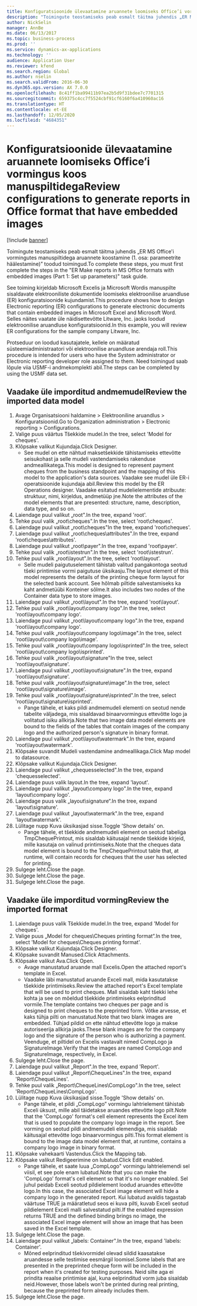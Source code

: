 ```yaml
---
title: Konfiguratsioonide ülevaatamine aruannete loomiseks Office’i vormingus koos manuspiltidega
description: "Toimingute teostamiseks peab esmalt täitma juhendis „ER MS Office'i vormingutes manuspiltidega aruannete koostamine (1. osa: parameetrite häälestamine)” toodud toimingud."
author: NickSelin
manager: AnnBe
ms.date: 06/13/2017
ms.topic: business-process
ms.prod: ''
ms.service: dynamics-ax-applications
ms.technology: ''
audience: Application User
ms.reviewer: kfend
ms.search.region: Global
ms.author: nselin
ms.search.validFrom: 2016-06-30
ms.dyn365.ops.version: AX 7.0.0
ms.openlocfilehash: 8c41ff1ba99411b97ea2b5d9f31bdee7c7701315
ms.sourcegitcommit: 659375c4cc7f5524cbf91cf6160f6a410960ac16
ms.translationtype: HT
ms.contentlocale: et-EE
ms.lasthandoff: 12/05/2020
ms.locfileid: "4684351"
---
```

# <a name="review-configurations-to-generate-reports-in-office-format-that-have-embedded-images"></a><span data-ttu-id="9a2b9-103">Konfiguratsioonide ülevaatamine aruannete loomiseks Office’i vormingus koos manuspiltidega</span><span class="sxs-lookup"><span data-stu-id="9a2b9-103">Review configurations to generate reports in Office format that have embedded images</span></span>

[!include [banner](../../includes/banner.md)]

<span data-ttu-id="9a2b9-104">Toimingute teostamiseks peab esmalt täitma juhendis „ER MS Office'i vormingutes manuspiltidega aruannete koostamine (1. osa: parameetrite häälestamine)” toodud toimingud.</span><span class="sxs-lookup"><span data-stu-id="9a2b9-104">To complete these steps, you must first complete the steps in the "ER Make reports in MS Office formats with embedded images (Part 1: Set up parameters)" task guide.</span></span>

<span data-ttu-id="9a2b9-105">See toiming kirjeldab Microsoft Excelis ja Microsoft Wordis manuspilte sisaldavate elektrooniliste dokumentide loomiseks elektroonilise aruandluse (ER) konfiguratsioonide kujundamist.</span><span class="sxs-lookup"><span data-stu-id="9a2b9-105">This procedure shows how to design Electronic reporting (ER) configurations to generate electronic documents that contain embedded images in Microsoft Excel and Microsoft Word.</span></span> <span data-ttu-id="9a2b9-106">Selles näites vaatate üle näidisettevõtte Litware, Inc. jaoks loodud elektroonilise aruandluse konfiguratsioonid.</span><span class="sxs-lookup"><span data-stu-id="9a2b9-106">In this example, you will review ER configurations for the sample company Litware, Inc.</span></span> 

<span data-ttu-id="9a2b9-107">Protseduur on loodud kasutajatele, kellele on määratud süsteemiadministraatori või elektroonilise aruandluse arendaja roll.</span><span class="sxs-lookup"><span data-stu-id="9a2b9-107">This procedure is intended for users who have the System administrator or Electronic reporting developer role assigned to them.</span></span> <span data-ttu-id="9a2b9-108">Need toimingud saab lõpule viia USMF-i andmekomplekti abil.</span><span class="sxs-lookup"><span data-stu-id="9a2b9-108">The steps can be completed by using the USMF data set.</span></span>


## <a name="review-the-imported-data-model"></a><span data-ttu-id="9a2b9-109">Vaadake üle imporditud andmemudel</span><span class="sxs-lookup"><span data-stu-id="9a2b9-109">Review the imported data model</span></span>
1. <span data-ttu-id="9a2b9-110">Avage Organisatsiooni haldamine > Elektrooniline aruandlus > Konfiguratsioonid.</span><span class="sxs-lookup"><span data-stu-id="9a2b9-110">Go to Organization administration > Electronic reporting > Configurations.</span></span>
2. <span data-ttu-id="9a2b9-111">Valige puus väärtus Tšekkide mudel.</span><span class="sxs-lookup"><span data-stu-id="9a2b9-111">In the tree, select 'Model for cheques'.</span></span>
3. <span data-ttu-id="9a2b9-112">Klõpsake valikut Kujundaja.</span><span class="sxs-lookup"><span data-stu-id="9a2b9-112">Click Designer.</span></span>
    * <span data-ttu-id="9a2b9-113">See mudel on ette nähtud maksetšekkide tähistamiseks ettevõtte seisukohast ja selle mudeli vastendamiseks rakenduse andmeallikatega.</span><span class="sxs-lookup"><span data-stu-id="9a2b9-113">This model is designed to represent payment cheques from the business standpoint and the mapping of this model to the application's data sources.</span></span> <span data-ttu-id="9a2b9-114">Vaadake see mudel üle ER-i operatsioonide kujundaja abil.</span><span class="sxs-lookup"><span data-stu-id="9a2b9-114">Review this model by the ER Operations designer.</span></span> <span data-ttu-id="9a2b9-115">Vaadake esitatud mudelielementide atribuute: struktuur, nimi, kirjeldus, andmetüüp jne.</span><span class="sxs-lookup"><span data-stu-id="9a2b9-115">Note the attributes of the model elements that are presented: structure, name, description, data type, and so on.</span></span>   
4. <span data-ttu-id="9a2b9-116">Laiendage puul valikut „root".</span><span class="sxs-lookup"><span data-stu-id="9a2b9-116">In the tree, expand 'root'.</span></span>
5. <span data-ttu-id="9a2b9-117">Tehke puul valik „root\cheques".</span><span class="sxs-lookup"><span data-stu-id="9a2b9-117">In the tree, select 'root\cheques'.</span></span>
6. <span data-ttu-id="9a2b9-118">Laiendage puul valikut „root\cheques"</span><span class="sxs-lookup"><span data-stu-id="9a2b9-118">In the tree, expand 'root\cheques'.</span></span>
7. <span data-ttu-id="9a2b9-119">Laiendage puul valikut „root\cheques\attributes".</span><span class="sxs-lookup"><span data-stu-id="9a2b9-119">In the tree, expand 'root\cheques\attributes'.</span></span>
8. <span data-ttu-id="9a2b9-120">Laiendage puul valikut „root\payer".</span><span class="sxs-lookup"><span data-stu-id="9a2b9-120">In the tree, expand 'root\payer'.</span></span>
9. <span data-ttu-id="9a2b9-121">Tehke puul valik „root\istestrun".</span><span class="sxs-lookup"><span data-stu-id="9a2b9-121">In the tree, select 'root\istestrun'.</span></span>
10. <span data-ttu-id="9a2b9-122">Tehke puul valik „root\layout".</span><span class="sxs-lookup"><span data-stu-id="9a2b9-122">In the tree, select 'root\layout'.</span></span>
    * <span data-ttu-id="9a2b9-123">Selle mudeli paigutuselement tähistab valitud pangakontoga seotud tšeki printimise vormi paigutuse üksikasju.</span><span class="sxs-lookup"><span data-stu-id="9a2b9-123">The layout element of this model represents the details of the printing cheque form layout for the selected bank account.</span></span> <span data-ttu-id="9a2b9-124">See hõlmab piltide salvestamiseks ka kaht andmetüübi Konteiner sõlme.</span><span class="sxs-lookup"><span data-stu-id="9a2b9-124">It also includes two nodes of the Container data type to store images.</span></span>   
11. <span data-ttu-id="9a2b9-125">Laiendage puul valikut „root\layout".</span><span class="sxs-lookup"><span data-stu-id="9a2b9-125">In the tree, expand 'root\layout'.</span></span>
12. <span data-ttu-id="9a2b9-126">Tehke puul valik „root\layout\company logo".</span><span class="sxs-lookup"><span data-stu-id="9a2b9-126">In the tree, select 'root\layout\company logo'.</span></span>
13. <span data-ttu-id="9a2b9-127">Laiendage puul valikut „root\layout\company logo".</span><span class="sxs-lookup"><span data-stu-id="9a2b9-127">In the tree, expand 'root\layout\company logo'.</span></span>
14. <span data-ttu-id="9a2b9-128">Tehke puul valik „root\layout\company logo\image".</span><span class="sxs-lookup"><span data-stu-id="9a2b9-128">In the tree, select 'root\layout\company logo\image'.</span></span>
15. <span data-ttu-id="9a2b9-129">Tehke puul valik „root\layout\company logo\isprinted".</span><span class="sxs-lookup"><span data-stu-id="9a2b9-129">In the tree, select 'root\layout\company logo\isprinted'.</span></span>
16. <span data-ttu-id="9a2b9-130">Tehke puul valik „root\layout\signature"</span><span class="sxs-lookup"><span data-stu-id="9a2b9-130">In the tree, select 'root\layout\signature'.</span></span>
17. <span data-ttu-id="9a2b9-131">Laiendage puul valikut „root\layout\signature".</span><span class="sxs-lookup"><span data-stu-id="9a2b9-131">In the tree, expand 'root\layout\signature'.</span></span>
18. <span data-ttu-id="9a2b9-132">Tehke puul valik „root\layout\signature\image".</span><span class="sxs-lookup"><span data-stu-id="9a2b9-132">In the tree, select 'root\layout\signature\image'.</span></span>
19. <span data-ttu-id="9a2b9-133">Tehke puul valik „root\layout\signature\isprinted".</span><span class="sxs-lookup"><span data-stu-id="9a2b9-133">In the tree, select 'root\layout\signature\isprinted'.</span></span>
    * <span data-ttu-id="9a2b9-134">Pange tähele, et kaks pildi andmemudeli elementi on seotud nende tabelite väljadega, mis sisaldavad binaarvormingus ettevõtte logo ja volitatud isiku allkirja.</span><span class="sxs-lookup"><span data-stu-id="9a2b9-134">Note that two image data model elements are bound to the fields of the tables that contain images of the company logo and the authorized person's signature in binary format.</span></span>  
20. <span data-ttu-id="9a2b9-135">Laiendage puul valikut „root\layout\watermark".</span><span class="sxs-lookup"><span data-stu-id="9a2b9-135">In the tree, expand 'root\layout\watermark'.</span></span>
21. <span data-ttu-id="9a2b9-136">Klõpsake suvandit Mudeli vastendamine andmeallikaga.</span><span class="sxs-lookup"><span data-stu-id="9a2b9-136">Click Map model to datasource.</span></span>
22. <span data-ttu-id="9a2b9-137">Klõpsake valikut Kujundaja.</span><span class="sxs-lookup"><span data-stu-id="9a2b9-137">Click Designer.</span></span>
23. <span data-ttu-id="9a2b9-138">Laiendage puul valikut „chequesselected".</span><span class="sxs-lookup"><span data-stu-id="9a2b9-138">In the tree, expand 'chequesselected'.</span></span>
24. <span data-ttu-id="9a2b9-139">Laiendage puus valik layout.</span><span class="sxs-lookup"><span data-stu-id="9a2b9-139">In the tree, expand 'layout'.</span></span>
25. <span data-ttu-id="9a2b9-140">Laiendage puul valikut „layout\company logo".</span><span class="sxs-lookup"><span data-stu-id="9a2b9-140">In the tree, expand 'layout\company logo'.</span></span>
26. <span data-ttu-id="9a2b9-141">Laiendage puus valik „layout\signature“.</span><span class="sxs-lookup"><span data-stu-id="9a2b9-141">In the tree, expand 'layout\signature'.</span></span>
27. <span data-ttu-id="9a2b9-142">Laiendage puul valikut „layout\watermark".</span><span class="sxs-lookup"><span data-stu-id="9a2b9-142">In the tree, expand 'layout\watermark'.</span></span>
28. <span data-ttu-id="9a2b9-143">Lülitage nupp Kuva üksikasjad sisse.</span><span class="sxs-lookup"><span data-stu-id="9a2b9-143">Toggle 'Show details' on.</span></span>
    * <span data-ttu-id="9a2b9-144">Pange tähele, et tšekkide andmemudeli element on seotud tabeliga TmpChequePrintout, mis sisaldab käitusajal nende tšekkide kirjeid, mille kasutaja on valinud printimiseks.</span><span class="sxs-lookup"><span data-stu-id="9a2b9-144">Note that the cheques data model element is bound to the TmpChequePrintout table that, at runtime, will contain records for cheques that the user has selected for printing.</span></span>   
29. <span data-ttu-id="9a2b9-145">Sulgege leht.</span><span class="sxs-lookup"><span data-stu-id="9a2b9-145">Close the page.</span></span>
30. <span data-ttu-id="9a2b9-146">Sulgege leht.</span><span class="sxs-lookup"><span data-stu-id="9a2b9-146">Close the page.</span></span>
31. <span data-ttu-id="9a2b9-147">Sulgege leht.</span><span class="sxs-lookup"><span data-stu-id="9a2b9-147">Close the page.</span></span>

## <a name="review-the-imported-format"></a><span data-ttu-id="9a2b9-148">Vaadake üle imporditud vorming</span><span class="sxs-lookup"><span data-stu-id="9a2b9-148">Review the imported format</span></span>
1. <span data-ttu-id="9a2b9-149">Laiendage puus valik Tšekkide mudel.</span><span class="sxs-lookup"><span data-stu-id="9a2b9-149">In the tree, expand 'Model for cheques'.</span></span>
2. <span data-ttu-id="9a2b9-150">Valige puus „Model for cheques\Cheques printing format“.</span><span class="sxs-lookup"><span data-stu-id="9a2b9-150">In the tree, select 'Model for cheques\Cheques printing format'.</span></span>
3. <span data-ttu-id="9a2b9-151">Klõpsake valikut Kujundaja.</span><span class="sxs-lookup"><span data-stu-id="9a2b9-151">Click Designer.</span></span>
4. <span data-ttu-id="9a2b9-152">Klõpsake suvandit Manused.</span><span class="sxs-lookup"><span data-stu-id="9a2b9-152">Click Attachments.</span></span>
5. <span data-ttu-id="9a2b9-153">Klõpsake valikut Ava.</span><span class="sxs-lookup"><span data-stu-id="9a2b9-153">Click Open.</span></span>
    * <span data-ttu-id="9a2b9-154">Avage manustatud aruande mall Excelis.</span><span class="sxs-lookup"><span data-stu-id="9a2b9-154">Open the attached report's template in Excel.</span></span>  
    * <span data-ttu-id="9a2b9-155">Vaadake läbi manustatud aruande Exceli mall, mida kasutatakse tšekkide printimiseks.</span><span class="sxs-lookup"><span data-stu-id="9a2b9-155">Review the attached report's Excel template that will be used to print cheques.</span></span> <span data-ttu-id="9a2b9-156">Mall sisaldab kaht tšekki lehe kohta ja see on mõeldud tšekkide printimiseks eelprinditud vormile.</span><span class="sxs-lookup"><span data-stu-id="9a2b9-156">The template contains two cheques per page and is designed to print cheques to the preprinted form.</span></span> <span data-ttu-id="9a2b9-157">Võtke arvesse, et kaks tühja pilti on manustatud.</span><span class="sxs-lookup"><span data-stu-id="9a2b9-157">Note that two blank images are embedded.</span></span> <span data-ttu-id="9a2b9-158">Tühjad pildid on ette nähtud ettevõtte logo ja makse autoriseerija allkirja jaoks.</span><span class="sxs-lookup"><span data-stu-id="9a2b9-158">These blank images are for the company logo and the signature of the person who is authorizing a payment.</span></span> <span data-ttu-id="9a2b9-159">Veenduge, et piltidel on Excelis vastavalt nimed CompLogo ja SignatureImage.</span><span class="sxs-lookup"><span data-stu-id="9a2b9-159">Verify that the images are named CompLogo and SignatureImage, respectively, in Excel.</span></span>   
6. <span data-ttu-id="9a2b9-160">Sulgege leht.</span><span class="sxs-lookup"><span data-stu-id="9a2b9-160">Close the page.</span></span>
7. <span data-ttu-id="9a2b9-161">Laiendage puul valikut „Report".</span><span class="sxs-lookup"><span data-stu-id="9a2b9-161">In the tree, expand 'Report'.</span></span>
8. <span data-ttu-id="9a2b9-162">Laiendage puul valikut „Report\ChequeLines".</span><span class="sxs-lookup"><span data-stu-id="9a2b9-162">In the tree, expand 'Report\ChequeLines'.</span></span>
9. <span data-ttu-id="9a2b9-163">Tehke puul valik „Report\ChequeLines\CompLogo".</span><span class="sxs-lookup"><span data-stu-id="9a2b9-163">In the tree, select 'Report\ChequeLines\CompLogo'.</span></span>
10. <span data-ttu-id="9a2b9-164">Lülitage nupp Kuva üksikasjad sisse.</span><span class="sxs-lookup"><span data-stu-id="9a2b9-164">Toggle 'Show details' on.</span></span>
    * <span data-ttu-id="9a2b9-165">Pange tähele, et pildi „CompLogo” vormingu lahtrielement tähistab Exceli üksust, mille abil täidetakse aruandes ettevõtte logo pilt.</span><span class="sxs-lookup"><span data-stu-id="9a2b9-165">Note that the 'CompLogo' format's cell element represents the Excel item that is used to populate the company logo image in the report.</span></span> <span data-ttu-id="9a2b9-166">See vorming on seotud pildi andmemudeli elemendiga, mis sisaldab käitusajal ettevõtte logo binaarvormingus pilti.</span><span class="sxs-lookup"><span data-stu-id="9a2b9-166">This format element is bound to the image data model element that, at runtime, contains a company logo image in binary format.</span></span>   
11. <span data-ttu-id="9a2b9-167">Klõpsake vahekaarti Vastendus.</span><span class="sxs-lookup"><span data-stu-id="9a2b9-167">Click the Mapping tab.</span></span>
12. <span data-ttu-id="9a2b9-168">Klõpsake valikut Redigeerimine on lubatud.</span><span class="sxs-lookup"><span data-stu-id="9a2b9-168">Click Edit enabled.</span></span>
    * <span data-ttu-id="9a2b9-169">Pange tähele, et saate luua „CompLogo" vormingu lahtrielemendi sel viisil, et see pole enam lubatud.</span><span class="sxs-lookup"><span data-stu-id="9a2b9-169">Note that you can make the 'CompLogo' format's cell element so that it's no longer enabled.</span></span> <span data-ttu-id="9a2b9-170">Sel juhul peidab Exceli seotud pildielement loodud aruandes ettevõtte logo.</span><span class="sxs-lookup"><span data-stu-id="9a2b9-170">In this case, the associated Excel image element will hide a company logo in the generated report.</span></span> <span data-ttu-id="9a2b9-171">Kui lubatud avaldis tagastab väärtuse TRUE ja määratletud seos ei kuva pilti, kuvab Exceli seotud pildielement Exceli malli salvestatud pilti.</span><span class="sxs-lookup"><span data-stu-id="9a2b9-171">If the enabled expression returns TRUE and the defined binding brings no image, the associated Excel image element will show an image that has been saved in the Excel template.</span></span>   
13. <span data-ttu-id="9a2b9-172">Sulgege leht.</span><span class="sxs-lookup"><span data-stu-id="9a2b9-172">Close the page.</span></span>
14. <span data-ttu-id="9a2b9-173">Laiendage puul valikut „labels: Container".</span><span class="sxs-lookup"><span data-stu-id="9a2b9-173">In the tree, expand 'labels: Container'.</span></span>
    * <span data-ttu-id="9a2b9-174">Mõned eelprinditud tšekivormidel olevad sildid kaasatakse aruandesse selle testimise eesmärgil loomisel.</span><span class="sxs-lookup"><span data-stu-id="9a2b9-174">Some labels that are presented in the preprinted cheque form will be included in the report when it's created for testing purposes.</span></span> <span data-ttu-id="9a2b9-175">Neid silte aga ei prindita reaalse printimise ajal, kuna eelprinditud vorm juba sisaldab neid.</span><span class="sxs-lookup"><span data-stu-id="9a2b9-175">However, those labels won't be printed during real printing, because the preprinted form already includes them.</span></span>  
15. <span data-ttu-id="9a2b9-176">Sulgege leht.</span><span class="sxs-lookup"><span data-stu-id="9a2b9-176">Close the page.</span></span>

